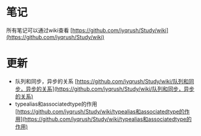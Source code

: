 # 笔记

所有笔记可以通过wiki查看 [https://github.com/iyqrush/Study/wiki](https://github.com/iyqrush/Study/wiki)

# 更新

* 队列和同步，异步的关系 [https://github.com/iyqrush/Study/wiki/队列和同步，异步的关系](https://github.com/iyqrush/Study/wiki/队列和同步，异步的关系)
* typealias和associatedtype的作用 [https://github.com/iyqrush/Study/wiki/typealias和associatedtype的作用](https://github.com/iyqrush/Study/wiki/typealias和associatedtype的作用)

